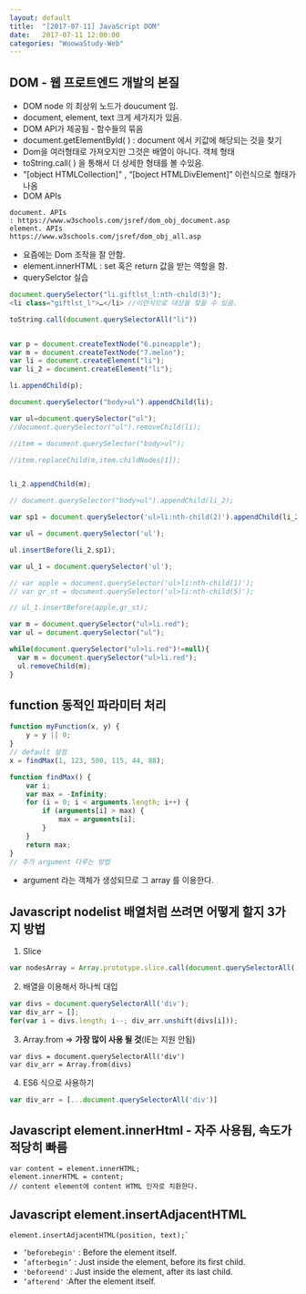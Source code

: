 ```yaml
---
layout: default
title:  "[2017-07-11] JavaScript DOM"
date:   2017-07-11 12:00:00
categories: "WoowaStudy-Web"
---
```




## DOM - 웹 프로트엔드 개발의 본질
* DOM node 의 최상위 노드가 doucument 임.
* document, element, text 크게 세가지가 있음.
* DOM API가 제공됨 - 함수들의 묶음
* document.getElementById( ) : document 에서 키값에 해당되는 것을 찾기
* Dom을 여러형태로 가져오지만 그것은 배열이 아니다. 객체 형태
* toString.call( ) 을 통해서 더 상세한 형태를 볼 수있음.
* "[object HTMLCollection]" , “[boject HTMLDivElement]” 이런식으로 형태가 나옴
* DOM APIs

```
document. APIs
: https://www.w3schools.com/jsref/dom_obj_document.asp
element. APIs
https://www.w3schools.com/jsref/dom_obj_all.asp
```

* 요즘에는 Dom 조작을 잘 안함.
* element.innerHTML : set 혹은 return 값을 받는 역할을 함.
* querySelctor 실습

```javascript
document.querySelector("li.giftlst_l:nth-child(3)");
<li class=​"giftlst_l">​…​</li>​ //이런식으로 대상을 찾을 수 있음. 
```

```javascript
toString.call(document.querySelectorAll("li")) 
```


```javascript

var p = document.createTextNode("6.pineapple");
var m = document.createTextNode("7.melon");
var li = document.createElement("li");
var li_2 = document.createElement("li");

li.appendChild(p);

document.querySelector("body>ul").appendChild(li);

var ul=document.querySelector("ul");
//document.querySelector("ul").removeChild(li);

//item = document.querySelector("body>ul");

//item.replaceChild(m,item.childNodes[1]);


li_2.appendChild(m);

// document.querySelector("body>ul").appendChild(li_2);

var sp1 = document.querySelector('ul>li:nth-child(2)').appendChild(li_2);

var ul = document.querySelector('ul');

ul.insertBefore(li_2,sp1);

var ul_1 = document.querySelector('ul');

// var apple = document.querySelector('ul>li:nth-child(1)');
// var gr_st = document.querySelector('ul>li:nth-child(5)');

// ul_1.insertBefore(apple,gr_st);

```

```javascript
var m = document.querySelector("ul>li.red");
var ul = document.querySelector("ul");

while(document.querySelector("ul>li.red")!=null){
  var m = document.querySelector("ul>li.red");
  ul.removeChild(m);
}
```



## function 동적인 파라미터 처리

```javascript
function myFunction(x, y) {
    y = y || 0;
}
// default 설정 
x = findMax(1, 123, 500, 115, 44, 88);

function findMax() {
    var i;
    var max = -Infinity;
    for (i = 0; i < arguments.length; i++) {
        if (arguments[i] > max) {
            max = arguments[i];
        }
    }
    return max;
}
// 추가 argument 다루는 방법
```
* argument 라는 객체가 생성되므로 그 array 를 이용한다. 



## Javascript nodelist 배열처럼 쓰려면 어떻게 할지 3가지 방법
1. Slice
```javascript
var nodesArray = Array.prototype.slice.call(document.querySelectorAll('div'));
```
2. 배열을 이용해서 하나씩 대입
```javascript
var divs = document.querySelectorAll('div');
var div_arr = [];
for(var i = divs.length; i--; div_arr.unshift(divs[i]));
```
3. Array.from => **가장 많이 사용 될 것**(IE는 지원 안됨)
```javascriptt
var divs = document.querySelectorAll('div')
var div_arr = Array.from(divs)
```
4. ES6 식으로 사용하기
```javascript
var div_arr = [...document.querySelectorAll('div')]
```

## Javascript element.innerHtml - 자주 사용됨, 속도가 적당히 빠름
```
var content = element.innerHTML;
element.innerHTML = content;
// content element에 content HTML 인자로 치환한다.
``` 


## Javascript element.insertAdjacentHTML
```
element.insertAdjacentHTML(position, text);`
```

* `’beforebegin'` : Before the element itself.
* `’afterbegin’` : Just inside the element, before its first child.
* `'beforeend'` : Just inside the element, after its last child.
* `’afterend'`  :After the element itself.





